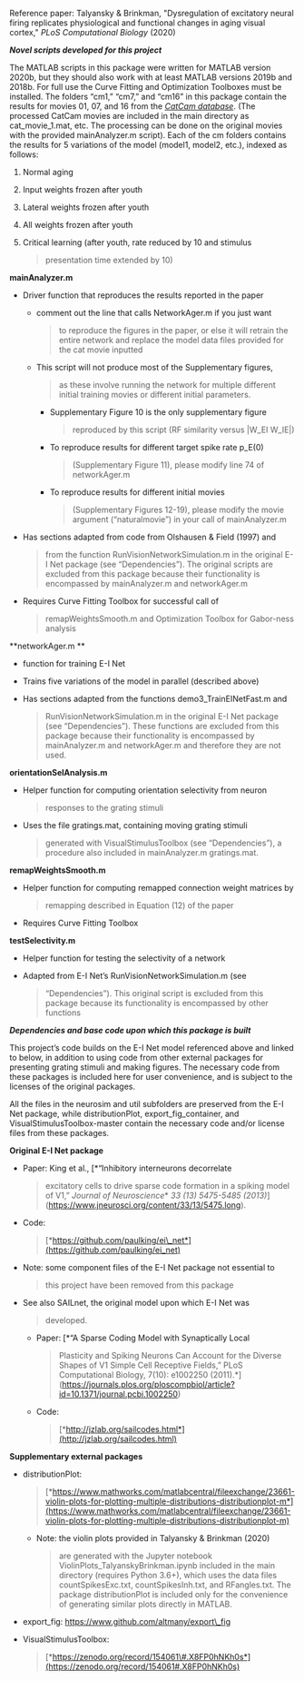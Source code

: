 Reference paper: Talyansky & Brinkman, "Dysregulation of excitatory
neural firing replicates physiological and functional changes in aging
visual cortex," *PLoS Computational Biology* (2020)

***Novel scripts developed for this project***

The MATLAB scripts in this package were written for MATLAB version
2020b, but they should also work with at least MATLAB versions 2019b and
2018b. For full use the Curve Fitting and Optimization Toolboxes must be
installed. The folders “cm1,” “cm7,” and “cm16” in this package contain
the results for movies 01, 07, and 16 from the [*CatCam
database*](https://zenodo.org/record/46481#.X8pfbKpKiu4). (The processed
CatCam movies are included in the main directory as cat\_movie\_1.mat,
etc. The processing can be done on the original movies with the provided
mainAnalyzer.m script). Each of the cm folders contains the results for
5 variations of the model (model1, model2, etc.), indexed as follows:

1.  Normal aging

2.  Input weights frozen after youth

3.  Lateral weights frozen after youth

4.  All weights frozen after youth

5.  Critical learning (after youth, rate reduced by 10 and stimulus
    > presentation time extended by 10)

**mainAnalyzer.m**

-   Driver function that reproduces the results reported in the paper

    -   comment out the line that calls NetworkAger.m if you just want
        > to reproduce the figures in the paper, or else it will retrain
        > the entire network and replace the model data files provided
        > for the cat movie inputted

    -   This script will not produce most of the Supplementary figures,
        > as these involve running the network for multiple different
        > initial training movies or different initial parameters.

        -   Supplementary Figure 10 is the only supplementary figure
            > reproduced by this script (RF similarity versus |W\_EI
            > W\_IE|)

        -   To reproduce results for different target spike rate p\_E(0)
            > (Supplementary Figure 11), please modify line 74 of
            > networkAger.m

        -   To reproduce results for different initial movies
            > (Supplementary Figures 12-19), please modify the movie
            > argument (“naturalmovie”) in your call of mainAnalyzer.m

-   Has sections adapted from code from Olshausen & Field (1997) and
    > from the function RunVisionNetworkSimulation.m in the original E-I
    > Net package (see “Dependencies”). The original scripts are
    > excluded from this package because their functionality is
    > encompassed by mainAnalyzer.m and networkAger.m

-   Requires Curve Fitting Toolbox for successful call of
    > remapWeightsSmooth.m and Optimization Toolbox for Gabor-ness
    > analysis

**networkAger.m **

-   function for training E-I Net

-   Trains five variations of the model in parallel (described above)

-   Has sections adapted from the functions demo3\_TrainEINetFast.m and
    > RunVisionNetworkSimulation.m in the original E-I Net package (see
    > “Dependencies”). These functions are excluded from this package
    > because their functionality is encompassed by mainAnalyzer.m and
    > networkAger.m and therefore they are not used.

**orientationSelAnalysis.m**

-   Helper function for computing orientation selectivity from neuron
    > responses to the grating stimuli

-   Uses the file gratings.mat, containing moving grating stimuli
    > generated with VisualStimulusToolbox (see “Dependencies”), a
    > procedure also included in mainAnalyzer.m gratings.mat.

**remapWeightsSmooth.m**

-   Helper function for computing remapped connection weight matrices by
    > remapping described in Equation (12) of the paper

-   Requires Curve Fitting Toolbox

**testSelectivity.m**

-   Helper function for testing the selectivity of a network

-   Adapted from E-I Net’s RunVisionNetworkSimulation.m (see
    > “Dependencies”). This original script is excluded from this
    > package because its functionality is encompassed by other
    > functions

***Dependencies and base code upon which this package is built***

This project’s code builds on the E-I Net model referenced above and
linked to below, in addition to using code from other external packages
for presenting grating stimuli and making figures. The necessary code
from these packages is included here for user convenience, and is
subject to the licenses of the original packages.

All the files in the neurosim and util subfolders are preserved from the
E-I Net package, while distributionPlot, export\_fig\_container, and
VisualStimulusToolbox-master contain the necessary code and/or license
files from these packages.

**Original E-I Net package**

-   Paper: King et al., [*“Inhibitory interneurons decorrelate
    > excitatory cells to drive sparse code formation in a spiking model
    > of V1,” *Journal of Neuroscience** *33 (13)
    > 5475-5485 (2013)*](https://www.jneurosci.org/content/33/13/5475.long).

-   Code:
    > [*https://github.com/paulking/ei\_net*](https://github.com/paulking/ei_net)

-   Note: some component files of the E-I Net package not essential to
    > this project have been removed from this package

-   See also SAILnet, the original model upon which E-I Net was
    > developed.

    -   Paper: [*“A Sparse Coding Model with Synaptically Local
        > Plasticity and Spiking Neurons Can Account for the Diverse
        > Shapes of V1 Simple Cell Receptive Fields,” PLoS Computational
        > Biology, 7(10): e1002250
        > (2011).*](https://journals.plos.org/ploscompbiol/article?id=10.1371/journal.pcbi.1002250)

    -   Code:
        > [*http://jzlab.org/sailcodes.html*](http://jzlab.org/sailcodes.html)

**Supplementary external packages**

-   distributionPlot:
    > [*https://www.mathworks.com/matlabcentral/fileexchange/23661-violin-plots-for-plotting-multiple-distributions-distributionplot-m*](https://www.mathworks.com/matlabcentral/fileexchange/23661-violin-plots-for-plotting-multiple-distributions-distributionplot-m)

    -   Note: the violin plots provided in Talyansky & Brinkman (2020)
        > are generated with the Jupyter notebook
        > ViolinPlots\_TalyanskyBrinkman.ipynb included in the main
        > directory (requires Python 3.6+), which uses the data files
        > countSpikesExc.txt, countSpikesInh.txt, and RFangles.txt. The
        > package distributionPlot is included only for the convenience
        > of generating similar plots directly in MATLAB.

-   export\_fig: https://www.github.com/altmany/export\_fig

-   VisualStimulusToolbox:
    > [*https://zenodo.org/record/154061\#.X8FP0hNKh0s*](https://zenodo.org/record/154061#.X8FP0hNKh0s)


